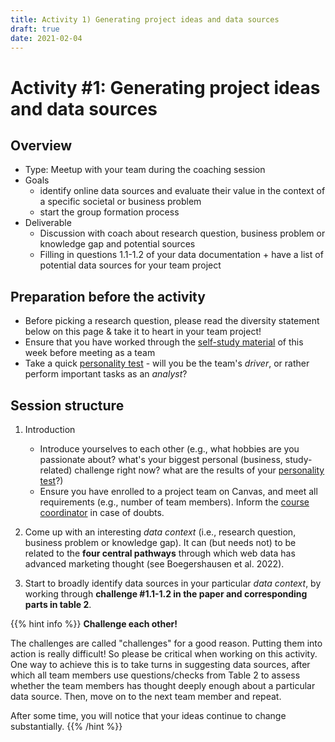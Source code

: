```yaml
---
title: Activity 1) Generating project ideas and data sources
draft: true
date: 2021-02-04
---
```


# Activity #1: Generating project ideas and data sources


## Overview
- Type: Meetup with your team during the coaching session 
- Goals
  - identify online data sources and evaluate their value in the context of a specific societal or business problem
  - start the group formation process 
- Deliverable
  - Discussion with coach about research question, business problem or knowledge gap and potential sources
  - Filling in questions 1.1-1.2 of your data documentation + have a list of potential data sources for your team project


## Preparation before the activity

- Before picking a research question, please read the diversity statement below on this page & take it to heart in your team project!
- Ensure that you have worked through the [self-study material](/docs/modules/week2) of this week before meeting as a team
- Take a quick [personality test](https://www.123test.com/team-roles-test/) - will you be the team's *driver*, or rather perform important tasks as an *analyst*?

## Session structure

1. Introduction
    -  Introduce yourselves to each other (e.g., what hobbies are you passionate about? what's your biggest personal (business, study-related) challenge right now? what are the results of your [personality test](https://www.123test.com/team-roles-test/)?)
    - Ensure you have enrolled to a project team on Canvas, and meet all requirements (e.g., number of team members). Inform the [course coordinator](/docs/course/support) in case of doubts.
    
2. Come up with an interesting *data context* (i.e., research question, business problem or knowledge gap). It can (but needs not) to be related to the __four central pathways__ through which web data has advanced marketing thought (see Boegershausen et al. 2022).

3. Start to broadly identify data sources in your particular *data context*, by working through __challenge #1.1-1.2 in the paper and corresponding parts in table 2__.

<!--
4. Submit a brief document on Canvas (PDF), containing your team number and two sections:
    - Motivation of your data context (why do you think it's important?!), and explanation which four pathways are being addressed [100 words]
    - A list of data sources (including links) that you are considering to use (does not need to be your final decision!). Explicitly mention web scraping vs. APIs for each source. [max. 10]
-->

{{% hint info %}}
__Challenge each other!__

The challenges are called "challenges" for a good reason. Putting them into action is really difficult! So please be critical when working on this activity. One way to achieve this is to take turns in suggesting data sources, after which all team members use questions/checks from Table 2 to assess whether the team members has thought deeply enough about a particular data source. Then, move on to the next team member and repeat.

After some time, you will notice that your ideas continue to change substantially.
{{% /hint %}}

